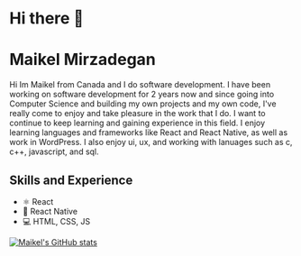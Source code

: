 # Hi there :wave:


# Maikel Mirzadegan
Hi Im Maikel from Canada and I do software development. I have been working on software development for 2 years now and since going into Computer Science and building my own projects and my own code, I've really come to enjoy and take pleasure in the work that I do. I want to continue to keep learning and gaining experience in this field. I enjoy learning languages and frameworks like React and React Native, as well as work in WordPress. I also enjoy ui, ux, and working with lanuages such as c, c++, javascript, and sql.

## Skills and Experience
* ⚛ React
* 📱 React Native
* 💻 HTML, CSS, JS

[![Maikel's GitHub stats](https://github-readme-stats.vercel.app/api?username=Maikel-Mirza)](https://github.com/Maikel-Mirzadegan/github-readme-stats)
